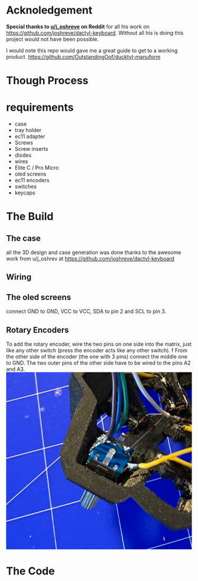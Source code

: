 # Acknoledgement
**Special thanks to [u/j_oshreve](https://www.reddit.com/user/j_oshreve/) on Reddit** for all his work on https://github.com/joshreve/dactyl-keyboard. Without all his is doing this project would not have been possible. 

I would note this repo would gave me a great guide to get to a working product. https://github.com/OutstandingOof/ducktyl-manuform

# Though Process

# requirements 
* case
* tray holder
* ec11 adapter
* Screws 
* Screw inserts
* diodes
* wires
* Elite C / Pro Micro
* oled screens
* ec11 encoders
* switches
* keycaps

# The Build
## The case
all the 3D design and case generation was done thanks to the awesome work from u/j_oshrev at https://github.com/joshreve/dactyl-keyboard


## Wiring 
## The oled screens
connect GND to GND, VCC to VCC, SDA to pin 2 and SCL to pin 3.
## Rotary Encoders
To add the rotary encoder, wire the two pins on one side into the matrix, just like any other switch (press the encoder acts like any other switch). f
From the other side of the encoder (the one with 3 pins) connect the middle one to GND. The two outer pins of the other side have to be wired to the pins A2 and A3. 
![encoder](/media/encoder.jpeg)

# The Code
